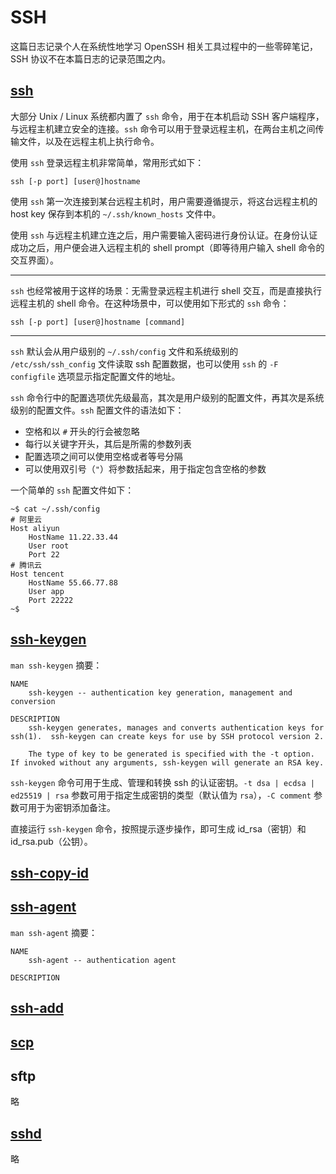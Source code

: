 # SSH

这篇日志记录个人在系统性地学习 OpenSSH 相关工具过程中的一些零碎笔记，SSH 协议不在本篇日志的记录范围之内。

## [ssh](https://www.ssh.com/ssh)

大部分 Unix / Linux 系统都内置了 `ssh` 命令，用于在本机启动 SSH 客户端程序，与远程主机建立安全的连接。`ssh` 命令可以用于登录远程主机，在两台主机之间传输文件，以及在远程主机上执行命令。

使用 `ssh` 登录远程主机非常简单，常用形式如下：

```
ssh [-p port] [user@]hostname
```

使用 `ssh` 第一次连接到某台远程主机时，用户需要遵循提示，将这台远程主机的 host key 保存到本机的 `~/.ssh/known_hosts` 文件中。

使用 `ssh` 与远程主机建立连之后，用户需要输入密码进行身份认证。在身份认证成功之后，用户便会进入远程主机的 shell prompt（即等待用户输入 shell 命令的交互界面）。

---

`ssh` 也经常被用于这样的场景：无需登录远程主机进行 shell 交互，而是直接执行远程主机的 shell 命令。在这种场景中，可以使用如下形式的 `ssh` 命令：

```
ssh [-p port] [user@]hostname [command]
```

---

`ssh` 默认会从用户级别的 `~/.ssh/config` 文件和系统级别的 `/etc/ssh/ssh_config` 文件读取 ssh 配置数据，也可以使用 `ssh` 的 `-F configfile` 选项显示指定配置文件的地址。

`ssh` 命令行中的配置选项优先级最高，其次是用户级别的配置文件，再其次是系统级别的配置文件。`ssh` 配置文件的语法如下：

- 空格和以 `#` 开头的行会被忽略
- 每行以关键字开头，其后是所需的参数列表
- 配置选项之间可以使用空格或者等号分隔
- 可以使用双引号（`"`）将参数括起来，用于指定包含空格的参数

一个简单的 `ssh` 配置文件如下：

```
~$ cat ~/.ssh/config
# 阿里云
Host aliyun
    HostName 11.22.33.44
    User root
    Port 22
# 腾讯云
Host tencent
    HostName 55.66.77.88
    User app
    Port 22222
~$
```

## [ssh-keygen](https://www.ssh.com/ssh/keygen)

`man ssh-keygen` 摘要：

```
NAME
    ssh-keygen -- authentication key generation, management and conversion

DESCRIPTION
    ssh-keygen generates, manages and converts authentication keys for ssh(1).  ssh-keygen can create keys for use by SSH protocol version 2.

    The type of key to be generated is specified with the -t option.  If invoked without any arguments, ssh-keygen will generate an RSA key.
```

`ssh-keygen` 命令可用于生成、管理和转换 ssh 的认证密钥。`-t dsa | ecdsa | ed25519 | rsa` 参数可用于指定生成密钥的类型（默认值为 `rsa`），`-C comment` 参数可用于为密钥添加备注。

直接运行 `ssh-keygen` 命令，按照提示逐步操作，即可生成 id_rsa（密钥）和 id_rsa.pub（公钥）。

## [ssh-copy-id](https://www.ssh.com/ssh/copy-id)

## [ssh-agent](https://www.ssh.com/ssh/agent)

`man ssh-agent` 摘要：

```
NAME
    ssh-agent -- authentication agent

DESCRIPTION
```

## [ssh-add](https://www.ssh.com/ssh/add)

## [scp](https://www.ssh.com/ssh/scp)

## sftp

略

## [sshd](https://www.ssh.com/ssh/sshd)

略

